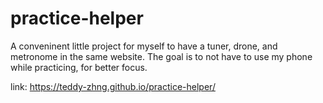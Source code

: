 # practice-helper
A conveninent little project for myself to have a tuner, drone, and metronome in the same website. The goal is to not have to use my phone while practicing, for better focus.

link: https://teddy-zhng.github.io/practice-helper/
